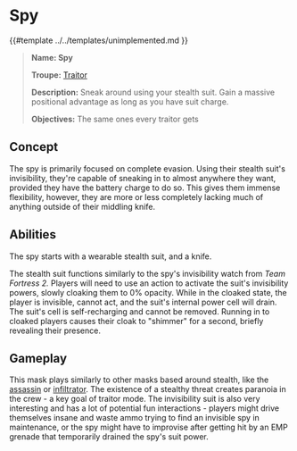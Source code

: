# Spy

{{#template ../../templates/unimplemented.md }}

> **Name: Spy**
>
> **Troupe:** [Traitor](https://github.com/EphemeralSpace/docs/blob/master/src/design/masks/traitors.md)
>
> **Description:** Sneak around using your stealth suit. Gain a massive positional advantage as long as you have suit charge.
>
> **Objectives:** The same ones every traitor gets

## Concept
The spy is primarily focused on complete evasion. Using their stealth suit's invisibility, they're capable of sneaking in to almost anywhere they want, provided they have the battery charge to do so. This gives them immense flexibility, however, they are more or less completely lacking much of anything outside of their middling knife.

## Abilities
The spy starts with a wearable stealth suit, and a knife.

The stealth suit functions similarly to the spy's invisibility watch from *Team Fortress 2.* Players will need to use an action to activate the suit's invisibility powers, slowly cloaking them to 0% opacity. While in the cloaked state, the player is invisible, cannot act, and the suit's internal power cell will drain. The suit's cell is self-recharging and cannot be removed. Running in to cloaked players causes their cloak to "shimmer" for a second, briefly revealing their presence.

## Gameplay
This mask plays similarly to other masks based around stealth, like the [assassin](design/masks/traitor/assassin.md) or [infiltrator](design/masks/traitor/infiltrator.md). The existence of a stealthy threat creates paranoia in the crew - a key goal of traitor mode. The invisibility suit is also very interesting and has a lot of potential fun interactions - players might drive themselves insane and waste ammo trying to find an invisible spy in maintenance, or the spy might have to improvise after getting hit by an EMP grenade that temporarily drained the spy's suit power.

